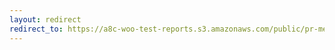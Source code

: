 ```yaml
---
layout: redirect
redirect_to: https://a8c-woo-test-reports.s3.amazonaws.com/public/pr-merge/40131/e2e/index.html
---
```

